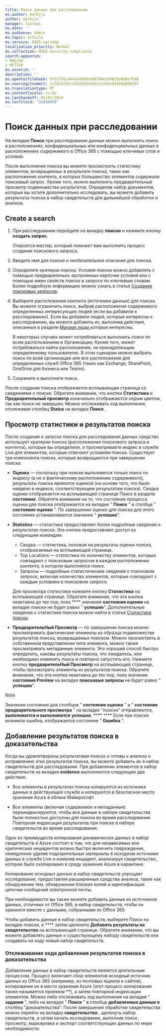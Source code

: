 ```yaml
---
title: Поиск данных при расследовании
ms.author: markjjo
author: markjjo
manager: laurawi
ms.date: ''
ms.audience: Admin
ms.topic: article
ms.service: O365-seccomp
localization_priority: Normal
ms.collection: M365-security-compliance
search.appverid:
- MOE150
- MET150
ms.assetid: ''
description: ''
ms.openlocfilehash: 5f52f26c4443addd0e108794e1d3635a9b8efb98
ms.sourcegitcommit: 2c5834235c32b2616e1813ce24eeb3419a09629f
ms.translationtype: MT
ms.contentlocale: ru-RU
ms.lasthandoff: 04/02/2019
ms.locfileid: "31030458"
---
```

# <a name="search-for-data-in-an-investigation"></a>Поиск данных при расследовании

На вкладке **Поиск** при расследовании данных можно выполнять поиск в расположениях, конфиденциальных или конфиденциальных данных в расположениях содержимого в Office 365 с помощью ключевых слов и условий. 

После выполнения поиска вы можете просмотреть статистику элементов, возвращенных в результате поиска, таких как расположения контента, в которых большинство элементов содержали поисковый запрос. Кроме того, можно выполнить предварительный просмотр подмножества результатов. Определив набор документов, которые вы хотите дополнительно исследовать, вы можете добавить результаты поиска в набор свидетельств для дальнейшей обработки и анализа.

## <a name="create-a-search"></a>Create a search

1. При расследовании перейдите на вкладку **поиски** и нажмите кнопку **создать запрос**. 

    Откроется мастер, который поможет вам выполнить процесс создания поискового запроса.

2. Введите имя для поиска и необязательное описание для поиска.

3. Определите критерии поиска. Условия поиска можно добавлять с помощью предварительно застроенных карточек условий или с помощью имен свойств поиска в запросе по ключевым словам. Более подробную информацию можно узнать в статье [Создание поисковых запросов](build-search-queries.md).

4. Выберите расположения контента (источники данных) для поиска. Вы можете ограничить поиск, выбрав расположения содержимого определенных интересующих людей (если вы добавили к расследованию). Если вы добавили людей, которые интересны к расследованию, вы можете добавить их, выполнив действия, описанные в разделе [Manage люди,](manage-people-of-interest.md#add-people-of-interest)которые интересны.
 
    В некоторых случаях может потребоваться выполнить поиск по всем расположениям в Организации; Кроме того, может потребоваться найти расположения, не принадлежащие определенному пользователю. В этом сценарии можно выбрать поиск по всей организации или все расположения для определенных служб Office 365 (таких как Exchange, SharePoint, OneDrive для бизнеса или Teams).

5. Сохраните и выполните поиск.

После создания поиска отображается всплывающая страница со сведениями о поиске. Обратите внимание, что кнопки **Статистика** и **Предварительный просмотр** изначально отображаются серым цветом, так как поиск не завершен. Можно отслеживать ход выполнения, отслеживая столбец **Status** на вкладке **Поиск** .

## <a name="view-statistics-and-search-results"></a>Просмотр статистики и результатов поиска

После создания и запуска поиска для расследования данных средство использует критерии поиска (расположения поискового запроса и контента), которые вы определили, и просматриваете индекс в службе Live для элементов, которые отвечают условиям поиска. Существует три компонента поиска, которые возвращаются при завершении поиска: 

- **Оценка** — поскольку при поиске выполняется только поиск по индексу (а не к фактическому расположению содержимого), результаты поиска являются оценкой (на основе того, что было найдено в индексе, соответствующем результатам поиска). Сводка оценки отображается на всплывающей странице Поиск в разделе **состояние**. Обратите внимание на то, что состояние процесса оценки для поиска отображается на вкладке " **Поиск** " в столбце " **состояние оценки** ". По завершении оценки для поиска для этого состояния устанавливается значение " **успешно**".

- **Statistics** — статистика предоставляет более подробные сведения о результатах поиска. Эта кнопка предоставляет доступ ко следующим командам:

    - Сводка — статистика, похожая на результаты оценки поиска, отображаемые на всплывающей странице.
    - Top Locations — статистика по количеству элементов, которые совпадают с поисковым запросом в каждом расположении контента, в котором выполнялся поиск. 
    - Запросы — подробные статистические сведения о поисковом запросе, включая количество элементов, которые совпадают с каждым условием в поисковом запросе.

    Для просмотра статистики нажмите кнопку **Статистика** на всплывающей странице. Обратите внимание, что эта кнопка неактивна до тех пор, пока **** значение **состояния оценки** на вкладке поиски не будет равно " **успешно**". Дополнительные сведения о статистике поиска можно найти в статье [Статистика поиска](search-statistics.md).

- **ПредварительНый Просмотр** — по завершении поиска можно просматривать фактические элементы из образца подмножества результатов поиска, возвращаемых поиском. Можно просмотреть в собственном представлении типа элемента, можно также просматривать метаданные элемента. Это хороший способ быстро определить, каковы результаты поиска, что ожидалось, или необходимо изменить поиск и повторно запустить его. Нажмите кнопку **предварительНый Просмотр** на всплывающей странице, чтобы просмотреть элементы из результатов поиска. Обратите внимание, что эта кнопка неактивна до тех пор, пока значение **состояния Preview** на вкладке **поисковые запросы** не будет равно " **успешно**".
 
> [!NOTE]
> Значения состояния для столбцов " **состояние оценки** " и " **состояние предварительного просмотра** " на вкладке "поиски" отправляются, **выполняются и выполняются** **успешно**. **** **** Если при поиске возникла ошибка, отображается состояние " **Ошибка** ".

## <a name="add-search-results-to-evidence"></a>Добавление результатов поиска в доказательства

Когда вы удовлетворены результатами поиска и готовы к анализу и исправлению этих результатов поиска, вы можете добавить их в набор свидетельств для расследования. При добавлении элементов в набор свидетельств на вкладке **evidence** выполняются следующие два действия:

- Все элементы в результатах поиска копируются из источника данных в действующей службе и копируются в безопасное место хранения Azure в облаке Майкрософт.

- Все элементы (включая содержимое и метаданные) переиндексируются, чтобы все данные в наборе свидетельства были полностью доступны для поиска во время расследования. Повторная индексация результатов при поиске в наборе свидетельств во время расследования.

Одно из преимуществ копирования динамических данных в набор свидетельств в Azure состоит в том, что для независимых или критических инцидентов можно быстро включить повреждение, немедленно удалив подозрительные материалы в исходном источнике данных в службе Live и изменив инцидент, анализируя свидетельство, которое было скопировано в среду хранения Azure в карантине. 

Копирование исходных данных в набор свидетельств упрощает исследование, предоставляя расширенные средства анализа, такие как обнаружение тем, обнаружение близких копий и идентификация цепочки сообщений электронной почты.

При необходимости вы также можете добавить данные из источников данных, отличных от Office 365, в набор свидетельств, чтобы он хранился вместе с данными, собранными из Office 365.

Чтобы добавить данные в набор свидетельств, выберите Поиск на вкладке поиски, а **** затем щелкните **Добавить результаты на свидетельство** на всплывающей странице. Обратите внимание, что вы можете добавлять данные к существующему набору свидетельств или создавать на ходу новый набор свидетельств.

### <a name="tracking-the-progress-of-adding-search-results-to-evidence"></a>Отслеживание хода добавления результатов поиска в доказательства

Добавление данных в набор свидетельств является длительным процессом. Процесс включает сбор элементов исходный источник данных из Office 365 (например, из почтовых ящиков и сайтов), копирование их в место хранения Azure (этот процесс копирования также называется приемом **), а затем повторной индексации элементов. Можно либо отслеживать ход выполнения на вкладке " **задания** ", либо на вкладке " **Поиск** " в столбце **добавленные данные в** столбец "доказательства". После завершения обработки свидетельства можно перейти на вкладку **свидетельство** , щелкнуть набор свидетельств, а затем начать исследование, выполнив поиск, просмотр, маркировка и экспорт соответствующих данных по мере необходимости.